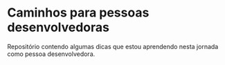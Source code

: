 # Caminhos para pessoas desenvolvedoras

Repositório contendo algumas dicas que estou aprendendo nesta jornada como pessoa desenvolvedora.
